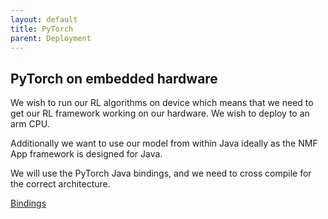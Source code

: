 ```yaml
---
layout: default
title: PyTorch
parent: Deployment
---
```



## PyTorch on embedded hardware

We wish to run our RL algorithms on device which means that we need to get our RL framework working on our hardware. We wish to deploy to an arm CPU.

Additionally we want to use our model from within Java ideally as the NMF App framework is designed for Java.


We will use the PyTorch Java bindings, and we need to cross compile for the correct architecture.

[Bindings](https://github.com/pytorch/java-demo)